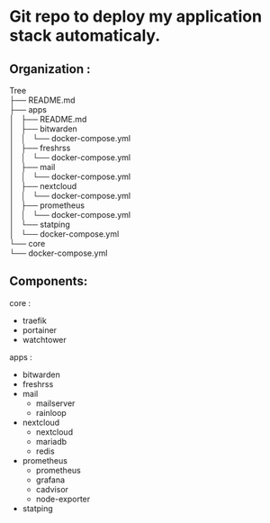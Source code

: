 # Git repo to deploy my application stack automaticaly. 

## Organization : 
Tree  
├── README.md  
├── apps  
│   ├── README.md  
│   ├── bitwarden  
│   │   └── docker-compose.yml  
│   ├── freshrss  
│   │   └── docker-compose.yml  
│   ├── mail  
│   │   └── docker-compose.yml  
│   ├── nextcloud  
│   │   └── docker-compose.yml  
│   ├── prometheus  
│   │   └── docker-compose.yml  
│   └── statping  
│       └── docker-compose.yml  
└── core  
    └── docker-compose.yml  

## Components: 
core : 
- traefik
- portainer
- watchtower

apps :
- bitwarden
- freshrss
- mail
    - mailserver
    - rainloop
- nextcloud
    - nextcloud
    - mariadb
    - redis
- prometheus
    - prometheus
    - grafana
    - cadvisor
    - node-exporter
- statping